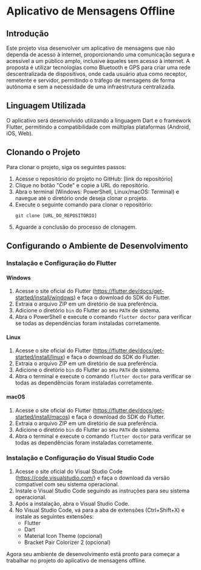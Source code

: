 # Aplicativo de Mensagens Offline

## Introdução

Este projeto visa desenvolver um aplicativo de mensagens que não dependa de acesso à internet, proporcionando uma comunicação segura e acessível a um público amplo, inclusive àqueles sem acesso à internet. A proposta é utilizar tecnologias como Bluetooth e GPS para criar uma rede descentralizada de dispositivos, onde cada usuário atua como receptor, remetente e servidor, permitindo o tráfego de mensagens de forma autônoma e sem a necessidade de uma infraestrutura centralizada.

## Linguagem Utilizada

O aplicativo será desenvolvido utilizando a linguagem Dart e o framework Flutter, permitindo a compatibilidade com múltiplas plataformas (Android, iOS, Web).

## Clonando o Projeto

Para clonar o projeto, siga os seguintes passos:

1. Acesse o repositório do projeto no GitHub: [link do repositório]
2. Clique no botão "Code" e copie a URL do repositório.
3. Abra o terminal (Windows: PowerShell, Linux/macOS: Terminal) e navegue até o diretório onde deseja clonar o projeto.
4. Execute o seguinte comando para clonar o repositório:
   ```
   git clone [URL_DO_REPOSITÓRIO]
   ```
5. Aguarde a conclusão do processo de clonagem.

## Configurando o Ambiente de Desenvolvimento

### Instalação e Configuração do Flutter

#### Windows

1. Acesse o site oficial do Flutter (https://flutter.dev/docs/get-started/install/windows) e faça o download do SDK do Flutter.
2. Extraia o arquivo ZIP em um diretório de sua preferência.
3. Adicione o diretório `bin` do Flutter ao seu `PATH` de sistema.
4. Abra o PowerShell e execute o comando `flutter doctor` para verificar se todas as dependências foram instaladas corretamente.

#### Linux

1. Acesse o site oficial do Flutter (https://flutter.dev/docs/get-started/install/linux) e faça o download do SDK do Flutter.
2. Extraia o arquivo ZIP em um diretório de sua preferência.
3. Adicione o diretório `bin` do Flutter ao seu `PATH` de sistema.
4. Abra o terminal e execute o comando `flutter doctor` para verificar se todas as dependências foram instaladas corretamente.

#### macOS

1. Acesse o site oficial do Flutter (https://flutter.dev/docs/get-started/install/macos) e faça o download do SDK do Flutter.
2. Extraia o arquivo ZIP em um diretório de sua preferência.
3. Adicione o diretório `bin` do Flutter ao seu `PATH` de sistema.
4. Abra o terminal e execute o comando `flutter doctor` para verificar se todas as dependências foram instaladas corretamente.

### Instalação e Configuração do Visual Studio Code

1. Acesse o site oficial do Visual Studio Code (https://code.visualstudio.com/) e faça o download da versão compatível com seu sistema operacional.
2. Instale o Visual Studio Code seguindo as instruções para seu sistema operacional.
3. Após a instalação, abra o Visual Studio Code.
4. No Visual Studio Code, vá para a aba de extensões (Ctrl+Shift+X) e instale as seguintes extensões:
   - Flutter
   - Dart
   - Material Icon Theme (opcional)
   - Bracket Pair Colorizer 2 (opcional)

Agora seu ambiente de desenvolvimento está pronto para começar a trabalhar no projeto do aplicativo de mensagens offline.
